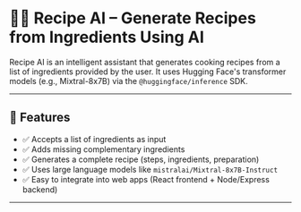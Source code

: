 # 🧑‍🍳 Recipe AI – Generate Recipes from Ingredients Using AI

Recipe AI is an intelligent assistant that generates cooking recipes from a list of ingredients provided by the user. It uses Hugging Face's transformer models (e.g., Mixtral-8x7B) via the `@huggingface/inference` SDK.

---

## 🍲 Features

- ✅ Accepts a list of ingredients as input
- ✅ Adds missing complementary ingredients
- ✅ Generates a complete recipe (steps, ingredients, preparation)
- ✅ Uses large language models like `mistralai/Mixtral-8x7B-Instruct`
- ✅ Easy to integrate into web apps (React frontend + Node/Express backend)

---

